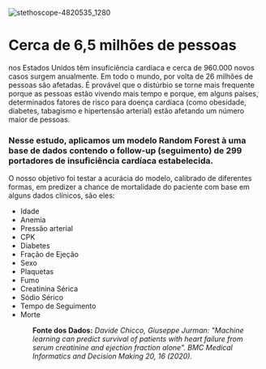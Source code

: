 ![stethoscope-4820535_1280](https://user-images.githubusercontent.com/73612432/98682496-bff12e00-2342-11eb-9776-df58771bb8ba.jpg)







<h1>Cerca de 6,5 milhões de pessoas</h1> nos Estados Unidos têm insuficiência cardíaca e cerca de 960.000 novos casos surgem anualmente. Em todo o mundo, por volta de 26 milhões de pessoas são afetadas. É provável que o distúrbio se torne mais frequente porque as pessoas estão vivendo mais tempo e porque, em alguns países, determinados fatores de risco para doença cardíaca (como obesidade, diabetes, tabagismo e hipertensão arterial) estão afetando um número maior de pessoas.

<h3>Nesse estudo, aplicamos um modelo Random Forest à uma base de dados contendo o follow-up (seguimento) de 299 portadores de insuficiência cardíaca estabelecida.</h3>
O nosso objetivo foi testar a acurácia do modelo, calibrado de diferentes formas, em predizer a chance de mortalidade do paciente com base em alguns dados clínicos, são eles:

<ul>
  <li>Idade</li>
  <li>Anemia</li>
  <li>Pressão arterial</li>
  <li>CPK</li>
  <li>Diabetes</li>
  <li>Fração de Ejeção</li>
  <li>Sexo</li>
  <li>Plaquetas</li>
  <li>Fumo</li>
  <li>Creatinina Sérica</li>
  <li>Sódio Sérico</li>
  <li>Tempo de Seguimento</li>
  <li>Morte</li>
<ul>

  
<b>Fonte dos Dados:</b><i> Davide Chicco, Giuseppe Jurman: "Machine learning can predict survival of patients with heart failure from serum creatinine and ejection fraction alone". BMC Medical Informatics and Decision Making 20, 16 (2020).</i>

